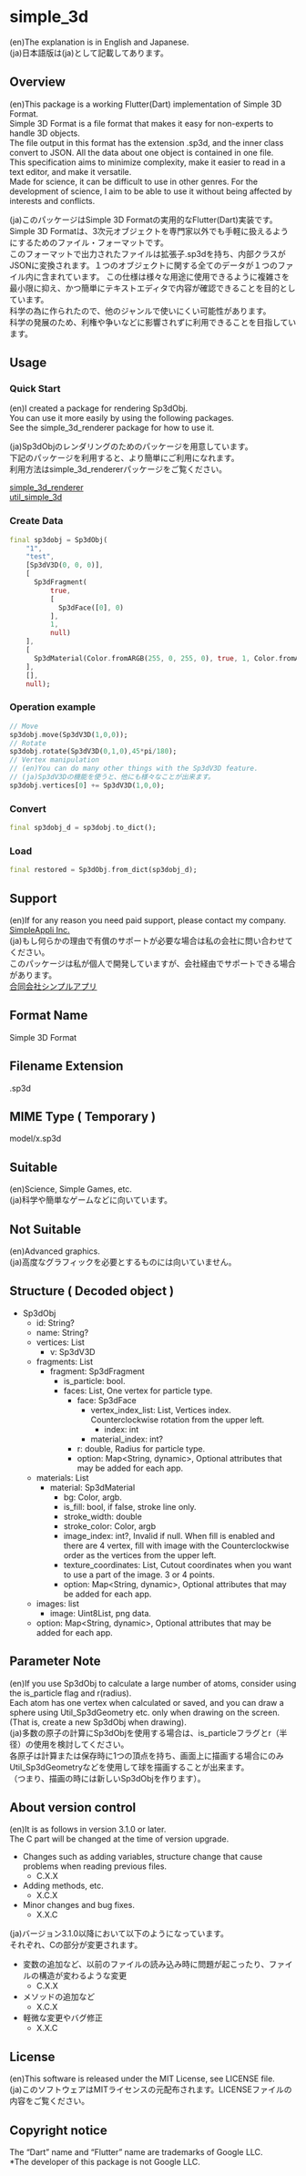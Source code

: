 # simple_3d

(en)The explanation is in English and Japanese.  
(ja)日本語版は(ja)として記載してあります。

## Overview
(en)This package is a working Flutter(Dart) implementation of Simple 3D Format.  
Simple 3D Format is a file format that makes it easy for non-experts to handle 3D objects.  
The file output in this format has the extension .sp3d, and the inner class convert to JSON. All the data about one object is contained in one file.  
This specification aims to minimize complexity, make it easier to read in a text editor, and make it versatile.  
Made for science, it can be difficult to use in other genres. 
For the development of science, I aim to be able to use it without being affected by interests and conflicts.

(ja)このパッケージはSimple 3D Formatの実用的なFlutter(Dart)実装です。  
Simple 3D Formatは、3次元オブジェクトを専門家以外でも手軽に扱えるようにするためのファイル・フォーマットです。  
このフォーマットで出力されたファイルは拡張子.sp3dを持ち、内部クラスがJSONに変換されます。１つのオブジェクトに関する全てのデータが１つのファイル内に含まれています。
この仕様は様々な用途に使用できるように複雑さを最小限に抑え、かつ簡単にテキストエディタで内容が確認できることを目的としています。  
科学の為に作られたので、他のジャンルで使いにくい可能性があります。  
科学の発展のため、利権や争いなどに影響されずに利用できることを目指しています。

## Usage
### Quick Start
(en)I created a package for rendering Sp3dObj.  
You can use it more easily by using the following packages.  
See the simple_3d_renderer package for how to use it.  

(ja)Sp3dObjのレンダリングのためのパッケージを用意しています。  
下記のパッケージを利用すると、より簡単にご利用になれます。  
利用方法はsimple_3d_rendererパッケージをご覧ください。  

[simple_3d_renderer](https://pub.dev/packages/simple_3d_renderer)  
[util_simple_3d](https://pub.dev/packages/util_simple_3d)

### Create Data
```dart
final sp3dobj = Sp3dObj(
    "1",
    "test",
    [Sp3dV3D(0, 0, 0)],
    [
      Sp3dFragment(
          true,
          [
            Sp3dFace([0], 0)
          ],
          1,
          null)
    ],
    [
      Sp3dMaterial(Color.fromARGB(255, 0, 255, 0), true, 1, Color.fromARGB(255, 0, 255, 0))
    ],
    [],
    null);
```
### Operation example
```dart
// Move
sp3dobj.move(Sp3dV3D(1,0,0));
// Rotate
sp3dobj.rotate(Sp3dV3D(0,1,0),45*pi/180);
// Vertex manipulation
// (en)You can do many other things with the Sp3dV3D feature.
// (ja)Sp3dV3Dの機能を使うと、他にも様々なことが出来ます。
sp3dobj.vertices[0] += Sp3dV3D(1,0,0);
```
### Convert
```dart
final sp3dobj_d = sp3dobj.to_dict();
```
### Load
```dart
final restored = Sp3dObj.from_dict(sp3dobj_d);
```

## Support
(en)If for any reason you need paid support, please contact my company.  
[SimpleAppli Inc.](https://simpleappli.com/en/index_en.html)  
(ja)もし何らかの理由で有償のサポートが必要な場合は私の会社に問い合わせてください。  
このパッケージは私が個人で開発していますが、会社経由でサポートできる場合があります。  
[合同会社シンプルアプリ](https://simpleappli.com/index.html)  

## Format Name
Simple 3D Format

## Filename Extension
.sp3d

## MIME Type ( Temporary )
model/x.sp3d

## Suitable
(en)Science, Simple Games, etc.   
(ja)科学や簡単なゲームなどに向いています。

## Not Suitable
(en)Advanced graphics.  
(ja)高度なグラフィックを必要とするものには向いていません。

## Structure ( Decoded object )
- Sp3dObj
    - id: String?
    - name: String?
    - vertices: List
        - v: Sp3dV3D
    - fragments: List
        - fragment: Sp3dFragment
            - is_particle: bool.
            - faces: List, One vertex for particle type.
                - face: Sp3dFace
                    - vertex_index_list: List, Vertices index. Counterclockwise rotation from the upper left.
                        - index: int
                    - material_index: int?
                - r: double, Radius for particle type.
                - option: Map<String, dynamic>, Optional attributes that may be added for each app.
    - materials: List
        - material: Sp3dMaterial
            - bg: Color, argb.
            - is_fill: bool, if false, stroke line only.
            - stroke_width: double
            - stroke_color: Color, argb
            - image_index: int?, Invalid if null. When fill is enabled and there are 4 vertex, fill with image with the Counterclockwise order as the vertices from the upper left.
            - texture_coordinates: List, Cutout coordinates when you want to use a part of the image. 3 or 4 points. 
            - option: Map<String, dynamic>, Optional attributes that may be added for each app.
    - images: list
        - image: Uint8List, png data.
    - option: Map<String, dynamic>, Optional attributes that may be added for each app.
    
## Parameter Note
(en)If you use Sp3dObj to calculate a large number of atoms, consider using the is_particle flag and r(radius).  
Each atom has one vertex when calculated or saved, and you can draw a sphere using Util_Sp3dGeometry etc. only when drawing on the screen.  
(That is, create a new Sp3dObj when drawing).  
(ja)多数の原子の計算にSp3dObjを使用する場合は、is_particleフラグとr（半径）の使用を検討してください。  
各原子は計算または保存時に1つの頂点を持ち、画面上に描画する場合にのみUtil_Sp3dGeometryなどを使用して球を描画することが出来ます。  
（つまり、描画の時には新しいSp3dObjを作ります）。  

## About version control
(en)It is as follows in version 3.1.0 or later.  
The C part will be changed at the time of version upgrade.
- Changes such as adding variables, structure change that cause problems when reading previous files. 
  - C.X.X
- Adding methods, etc. 
  - X.C.X
- Minor changes and bug fixes. 
  - X.X.C
  
(ja)バージョン3.1.0以降において以下のようになっています。  
それぞれ、Cの部分が変更されます。
- 変数の追加など、以前のファイルの読み込み時に問題が起こったり、ファイルの構造が変わるような変更 
  - C.X.X
- メソッドの追加など 
  - X.C.X
- 軽微な変更やバグ修正 
  - X.X.C
    

## License
(en)This software is released under the MIT License, see LICENSE file.  
(ja)このソフトウェアはMITライセンスの元配布されます。LICENSEファイルの内容をご覧ください。

## Copyright notice
The “Dart” name and “Flutter” name are trademarks of Google LLC.  
*The developer of this package is not Google LLC.